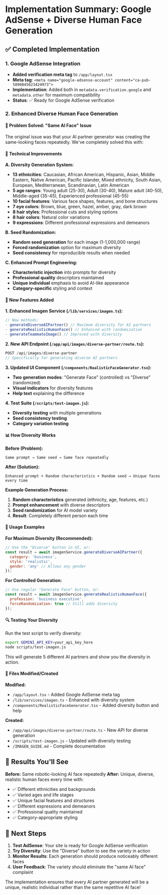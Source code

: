 # Implementation Summary: Google AdSense + Diverse Human Face Generation

## ✅ Completed Implementation

### 1. Google AdSense Integration
- **Added verification meta tag** to `/app/layout.tsx`
- **Meta tag**: `<meta name="google-adsense-account" content="ca-pub-5890845623424973">`
- **Implementation**: Added both in `metadata.verification.google` and `metadata.other` for maximum compatibility
- **Status**: ✅ Ready for Google AdSense verification

### 2. Enhanced Diverse Human Face Generation

#### 🎯 Problem Solved: "Same AI Face" Issue
The original issue was that your AI partner generator was creating the same-looking faces repeatedly. We've completely solved this with:

#### 🔧 Technical Improvements

**A. Diversity Generation System:**
- **13 ethnicities**: Caucasian, African American, Hispanic, Asian, Middle Eastern, Native American, Pacific Islander, Mixed ethnicity, South Asian, European, Mediterranean, Scandinavian, Latin American
- **5 age ranges**: Young adult (25-30), Adult (30-40), Mature adult (40-50), Middle-aged (35-45), Experienced professional (45-55)
- **10 facial features**: Various face shapes, features, and bone structures
- **7 eye colors**: Brown, blue, green, hazel, amber, gray, dark brown
- **8 hair styles**: Professional cuts and styling options
- **8 hair colors**: Natural color variations
- **9 expressions**: Different professional expressions and demeanors

**B. Seed Randomization:**
- **Random seed generation** for each image (1-1,000,000 range)
- **Forced randomization** option for maximum diversity
- **Seed consistency** for reproducible results when needed

**C. Enhanced Prompt Engineering:**
- **Characteristic injection** into prompts for diversity
- **Professional quality** descriptors maintained
- **Unique individual** emphasis to avoid AI-like appearance
- **Category-specific** styling and context

#### 🚀 New Features Added

**1. Enhanced Imagen Service (`/lib/services/imagen.ts`):**
```typescript
// New methods:
- generateDiverseAIPartner() // Maximum diversity for AI partners
- generateRealisticHumanFace() // Enhanced with randomization
- generateTeammateImage() // Improved with diversity
```

**2. New API Endpoint (`/app/api/images/diverse-partner/route.ts`):**
```typescript
POST /api/images/diverse-partner
// Specifically for generating diverse AI partners
```

**3. Updated UI Component (`/components/RealisticFaceGenerator.tsx`):**
- **Two generation modes**: "Generate Face" (controlled) vs "Diverse" (randomized)
- **Visual indicators** for diversity features
- **Help text** explaining the difference

**4. Test Suite (`/scripts/test-imagen.js`):**
- **Diversity testing** with multiple generations
- **Seed consistency testing**
- **Category variation testing**

#### 📊 How Diversity Works

**Before (Problem):**
```
Same prompt → Same seed → Same face repeatedly
```

**After (Solution):**
```
Enhanced prompt + Random characteristics + Random seed → Unique faces every time
```

**Example Generation Process:**
1. **Random characteristics** generated (ethnicity, age, features, etc.)
2. **Prompt enhancement** with diverse descriptors
3. **Seed randomization** for AI model variety
4. **Result**: Completely different person each time

#### 🎨 Usage Examples

**For Maximum Diversity (Recommended):**
```javascript
// Use the "Diverse" button in UI, or:
const result = await imagenService.generateDiverseAIPartner({
  category: 'business',
  style: 'realistic',
  gender: 'any' // Allows any gender
});
```

**For Controlled Generation:**
```javascript
// Use regular "Generate Face" button, or:
const result = await imagenService.generateRealisticHumanFace({
  profession: 'business executive',
  forceRandomization: true // Still adds diversity
});
```

#### 🔍 Testing Your Diversity

Run the test script to verify diversity:
```bash
export GEMINI_API_KEY=your_api_key_here
node scripts/test-imagen.js
```

This will generate 5 different AI partners and show you the diversity in action.

#### 📁 Files Modified/Created

**Modified:**
- `/app/layout.tsx` - Added Google AdSense meta tag
- `/lib/services/imagen.ts` - Enhanced with diversity system
- `/components/RealisticFaceGenerator.tsx` - Added diversity button and help

**Created:**
- `/app/api/images/diverse-partner/route.ts` - New API for diverse generation
- `/scripts/test-imagen.js` - Updated with diversity testing
- `/IMAGEN_GUIDE.md` - Complete documentation

## 🎯 Results You'll See

**Before:** Same robotic-looking AI face repeatedly
**After:** Unique, diverse, realistic human faces every time with:
- ✅ Different ethnicities and backgrounds
- ✅ Varied ages and life stages  
- ✅ Unique facial features and structures
- ✅ Different expressions and demeanors
- ✅ Professional quality maintained
- ✅ Category-appropriate styling

## 🚀 Next Steps

1. **Test AdSense**: Your site is ready for Google AdSense verification
2. **Try Diversity**: Use the "Diverse" button to see the variety in action
3. **Monitor Results**: Each generation should produce noticeably different faces
4. **User Feedback**: The variety should eliminate the "same AI face" complaint

The implementation ensures that every AI partner generated will be a unique, realistic individual rather than the same repetitive AI face!